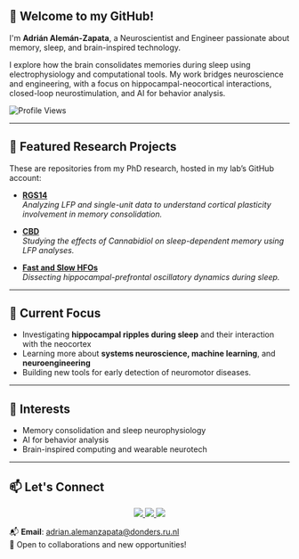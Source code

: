 ## 👋 Welcome to my GitHub!

I'm **Adrián Alemán-Zapata**, a Neuroscientist and Engineer passionate about memory, sleep, and brain-inspired technology.

I explore how the brain consolidates memories during sleep using electrophysiology and computational tools. My work bridges neuroscience and engineering, with a focus on hippocampal-neocortical interactions, closed-loop neurostimulation, and AI for behavior analysis.

![Profile Views](https://komarev.com/ghpvc/?username=Aleman-Z&color=green)

---

## 🧠 Featured Research Projects

These are repositories from my PhD research, hosted in my lab’s GitHub account:

- [**RGS14**](https://github.com/genzellab/RGS14)  
  *Analyzing LFP and single-unit data to understand cortical plasticity involvement in memory consolidation.*

- [**CBD**](https://github.com/genzellab/CBD)  
  *Studying the effects of Cannabidiol on sleep-dependent memory using LFP analyses.*

- [**Fast and Slow HFOs**](https://github.com/genzellab/Fast_and_slow_hfos)  
  *Dissecting hippocampal-prefrontal oscillatory dynamics during sleep.*

---

## 🔭 Current Focus

- Investigating **hippocampal ripples during sleep** and their interaction with the neocortex  
- Learning more about **systems neuroscience, machine learning**, and **neuroengineering**
- Building new tools for early detection of neuromotor diseases.


---

## 🧩 Interests

- Memory consolidation and sleep neurophysiology  
- AI for behavior analysis  
- Brain-inspired computing and wearable neurotech

---

## 📫 Let's Connect

<p align="center">
  <a href="https://www.linkedin.com/in/aleman-zapata/">
    <img src="https://img.shields.io/badge/LinkedIn-0077B5?style=for-the-badge&logo=linkedin&logoColor=white"/>
  </a>
  <a href="https://www.researchgate.net/profile/Adrian-Aleman-Zapata">
    <img src="https://img.shields.io/badge/ResearchGate-00CCBB?style=for-the-badge&logo=ResearchGate&logoColor=white"/>
  </a>
  <a href="https://scholar.google.com/citations?user=vBGkDD8AAAAJ&hl=en">
    <img src="https://img.shields.io/badge/Google%20Scholar-4285F4?style=for-the-badge&logo=GoogleScholar&logoColor=white"/>
  </a>
</p>

📬 **Email**: adrian.alemanzapata@donders.ru.nl  
🤝 Open to collaborations and new opportunities!

